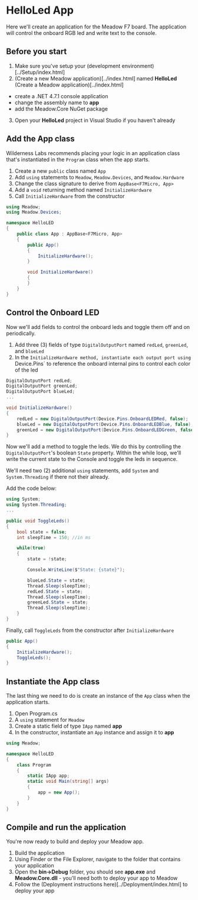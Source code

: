 # HelloLed App

Here we'll create an application for the Meadow F7 board. The application will control the onboard RGB led and write text to the console.

## Before you start
1. Make sure you've setup your (development environment)[../Setup/index.html]
1. (Create a new Meadow application)[../index.html] named **HelloLed** (Create a Meadow application)[../index.html] 
- create a .NET 4.7.1 console application
- change the assembly name to **app**
- add the Meadow.Core NuGet package
3. Open your **HelloLed** project in Visual Studio if you haven't already

## Add the App class
Wilderness Labs recommends placing your logic in an application class that's instantiated in the `Program` class when the app starts.

1. Create a new `public` class named `App`
1. Add `using` statements to `Meadow`, `Meadow.Devices`, and `Meadow.Hardware`
1. Change the class signature to derive from `AppBase<F7Micro, App>`
1. Add a `void` returning method named `InitializeHardware`
1. Call `InitializeHardware` from the constructor

```csharp
using Meadow;
using Meadow.Devices;

namespace HelloLED
{
    public class App : AppBase<F7Micro, App>
    {
        public App()
        {
            InitializeHardware();
        }

        void InitializeHardware()
        {
        }
    }
}
```

## Control the Onboard LED
Now we'll add fields to control the onboard leds and toggle them off and on periodically.

1. Add three (3) fields of type `DigitalOutputPort` named `redLed`, `greenLed`, and `blueLed`
1. In the `InitializeHardware method, instantiate each output port using `Device.Pins` to reference the onboard internal pins to control each color of the led
```csharp
DigitalOutputPort redLed;
DigitalOutputPort greenLed;
DigitalOutputPort blueLed;
...

void InitializeHardware()
{
    redLed = new DigitalOutputPort(Device.Pins.OnboardLEDRed, false);
    blueLed = new DigitalOutputPort(Device.Pins.OnboardLEDBlue, false);
    greenLed = new DigitalOutputPort(Device.Pins.OnboardLEDGreen, false);
}
```

Now we'll add a method to toggle the leds. We do this by controlling the `DigitalOutputPort`'s boolean `State` property. Within the while loop, we'll write the current state to the Console and toggle the leds in sequence. 

We'll need two (2) additional `using` statements, add `System` and `System.Threading` if there not their already.

Add the code below:
```csharp
using System;
using System.Threading;
...

public void ToggleLeds()
{
    bool state = false;
    int sleepTime = 150; //in ms

    while(true)
    {
        state = !state;

        Console.WriteLine($"State: {state}");

        blueLed.State = state;
        Thread.Sleep(sleepTime);
        redLed.State = state;
        Thread.Sleep(sleepTime);
        greenLed.State = state;
        Thread.Sleep(sleepTime);
    }
}
```

Finally, call `ToggleLeds` from the constructor after `InitializeHardware`
```csharp
public App()
{
    InitializeHardware();
    ToggleLeds();
}
```

## Instantiate the App class
The last thing we need to do is create an instance of the `App` class when the application starts.
1. Open Program.cs
1. A `using` statement for `Meadow`
1. Create a static field of type `IApp` named **app**
1. In the constructor, instantiate an `App` instance and assign it to **app**

```csharp
using Meadow;

namespace HelloLED
{
    class Program
    {
        static IApp app;
        static void Main(string[] args)
        {
            app = new App();
        }
    }
}
```

## Compile and run the application
You're now ready to build and deploy your Meadow app. 
1. Build the application
1. Using Finder or the File Explorer, navigate to the folder that contains your application 
1. Open the **bin->Debug** folder, you should see **app.exe** and **Meadow.Core.dll** - you'll need both to deploy your app to Meadow
1. Follow the (Deployment instructions here)[../Deployment/index.html] to deploy your app
